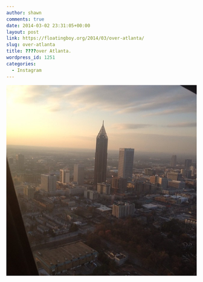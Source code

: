 ```yaml
---
author: shawn
comments: true
date: 2014-03-02 23:31:05+00:00
layout: post
link: https://floatingboy.org/2014/03/over-atlanta/
slug: over-atlanta
title: ????over Atlanta.
wordpress_id: 1251
categories:
  - Instagram
---
```


[![????over Atlanta.](/assets/media/2014/03/595a1250a26211e38d5b123cfa34abb1_8.jpg)](/assets/media/2014/03/595a1250a26211e38d5b123cfa34abb1_8.jpg)
